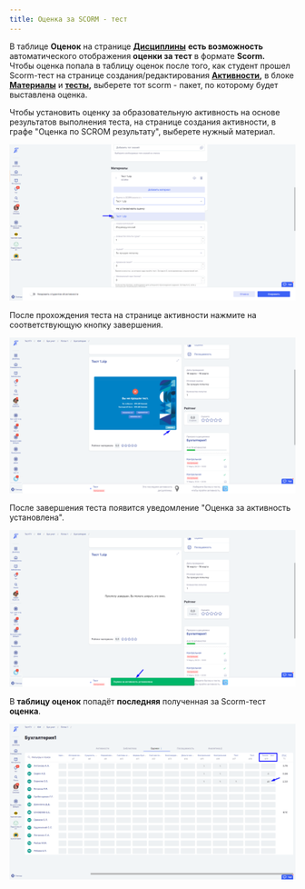 ```yaml
---
title: Оценка за SCORM - тест
---
```


В таблице **Оценок** на странице [**Дисциплины**](./../../struktura/disciplina/_index) **есть возможность** автоматического отображения **оценки за тест** в формате **Scorm.**\
Чтобы оценка попала в таблицу оценок после того, как студент прошел Scorm-тест на странице создания/редактирования [**Активности**](../../struktura/aktivnosti/)**,** в блоке [**Материалы**](./../../servisy/biblioteka/materialy/_index) и [**тесты**](./../../servisy/biblioteka/materialy/test/_index)**,** выберете тот scorm - пакет, по которому будет выставлена оценка. 

Чтобы установить оценку за образовательную активность на основе результатов выполнения теста, на странице создания активности, в графе "Оценка по SCROM результату", выберете нужный материал.

![](../../.gitbook/assets/Screenshot_899.png)

После прохождения теста на странице активности нажмите на соответствующую кнопку завершения.

![](../../.gitbook/assets/Screenshot_900.png)

После завершения теста появится уведомление "Оценка за активность установлена".

![](../../.gitbook/assets/Screenshot_901.png)

В **таблицу оценок** попадёт **последняя** полученная за Scorm-тест **оценка**.

![](../../.gitbook/assets/Screenshot_902.png)